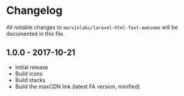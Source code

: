 # Changelog

All notable changes to `marvinlabs/laravel-html-font-awesome` will be documented in this file.

## 1.0.0 - 2017-10-21

- Initial release
- Build icons
- Build stacks
- Build the maxCDN link (latest FA version, minified) 